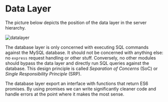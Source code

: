 # Data Layer

The picture below depicts the position of the data layer in the server hierarchy.


![datalayer](https://cloud.githubusercontent.com/assets/2788771/23404592/08343df8-fdb6-11e6-9dd7-e61e7a059ddd.png)

The database layer is only concerned with executing SQL commands against the MySQL database. It should not be concerned with anything else: no `express` request handling or other stuff. Conversely, no other modules should bypass the data layer and directly run SQL queries against the database. This design principle is called *Separation of Concerns* (SoC) or *Single Responsibility Principle* (SRP).

The database layer export an interface with functions that return ES6 promises. By using promises we can write significantly cleaner code and handle errors at the point where it makes the most sense.